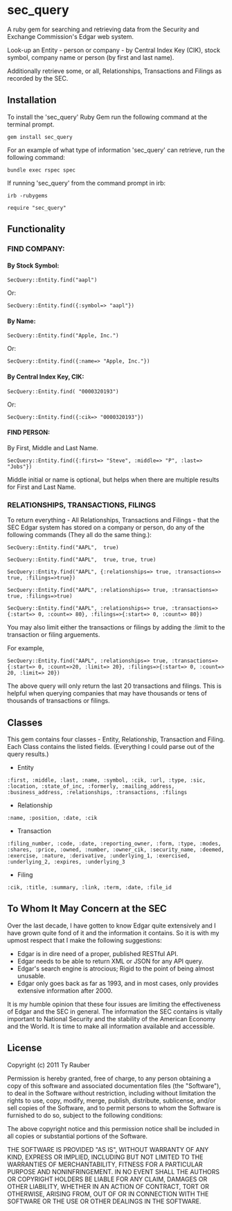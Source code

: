 # sec_query

A ruby gem for searching and retrieving data from the Security and Exchange Commission's Edgar web system.

Look-up an Entity - person or company - by Central Index Key (CIK), stock symbol, company name or person (by first and last name).

Additionally retrieve some, or all, Relationships, Transactions and Filings as recorded by the SEC.

## Installation

To install the 'sec_query' Ruby Gem run the following command at the terminal prompt.

`gem install sec_query`

For an example of what type of information 'sec_query' can retrieve, run the following command:

`bundle exec rspec spec`

If running 'sec_query' from the command prompt in irb:

`irb -rubygems`

`require "sec_query"`

## Functionality

### FIND COMPANY:

#### By Stock Symbol:

`SecQuery::Entity.find("aapl")`

Or:

`SecQuery::Entity.find({:symbol=> "aapl"})`

#### By Name:

`SecQuery::Entity.find("Apple, Inc.")`

Or:

`SecQuery::Entity.find({:name=> "Apple, Inc."})`

#### By Central Index Key, CIK:

`SecQuery::Entity.find( "0000320193")`

Or: 

`SecQuery::Entity.find({:cik=> "0000320193"})`

#### FIND PERSON:

By First, Middle and Last Name.

`SecQuery::Entity.find({:first=> "Steve", :middle=> "P", :last=> "Jobs"})`

Middle initial or name is optional, but helps when there are multiple results for First and Last Name.

### RELATIONSHIPS, TRANSACTIONS, FILINGS

To return everything - All Relationships, Transactions and Filings - that the SEC Edgar system has stored on a company or person, do any of the following commands (They all do the same thing.):

`SecQuery::Entity.find("AAPL",  true)`

`SecQuery::Entity.find("AAPL",  true, true, true)`

`SecQuery::Entity.find("AAPL", {:relationships=> true, :transactions=> true, :filings=>true})`

`SecQuery::Entity.find("AAPL", :relationships=> true, :transactions=> true, :filings=>true)`

`SecQuery::Entity.find("AAPL", :relationships=> true, :transactions=> {:start=> 0, :count=> 80}, :filings=>{:start=> 0, :count=> 80})`

You may also limit either the transactions or filings by adding the :limit to the transaction or filing arguements.

For example,

`SecQuery::Entity.find("AAPL", :relationships=> true, :transactions=> {:start=> 0, :count=>20, :limit=> 20}, :filings=>{:start=> 0, :count=> 20, :limit=> 20})`

The above query will only return the last 20 transactions and filings.  This is helpful when querying companies that may have thousands or tens of thousands of transactions or filings.

## Classes

This gem contains four classes - Entity, Relationship, Transaction and Filing.  Each Class contains the listed fields. (Everything I could parse out of the query results.)

* Entity

`:first, :middle, :last, :name, :symbol, :cik, :url, :type, :sic, :location, :state_of_inc, :formerly, :mailing_address, :business_address, :relationships, :transactions, :filings`

* Relationship

`:name, :position, :date, :cik`

* Transaction

`:filing_number, :code, :date, :reporting_owner, :form, :type, :modes, :shares, :price, :owned, :number, :owner_cik, :security_name, :deemed, :exercise, :nature, :derivative, :underlying_1, :exercised,	:underlying_2, :expires, :underlying_3`

* Filing

`:cik, :title, :summary, :link, :term, :date, :file_id`

## To Whom It May Concern at the SEC

Over the last decade, I have gotten to know Edgar quite extensively and I have grown quite fond of it and the information it contains. So it is with my upmost respect that I make the following suggestions:

* Edgar is in dire need of a proper, published RESTful API.
* Edgar needs to be able to return XML or JSON  for any API query.
* Edgar's search engine is atrocious; Rigid to the point of being almost unusable.
* Edgar only goes back as far as 1993, and in most cases, only provides extensive information after 2000.

It is my humble opinion that these four issues are limiting the effectiveness of Edgar and the SEC in general.  The information the SEC contains is vitally important to National Security and the stability of the American Economy and the World.  It is time to  make all information available and accessible.

## License

Copyright (c) 2011 Ty Rauber

Permission is hereby granted, free of charge, to any person obtaining a copy of this software and associated documentation files (the "Software"), to deal in the Software without restriction, including without limitation the rights to use, copy, modify, merge, publish, distribute, sublicense, and/or sell copies of the Software, and to permit persons to whom the Software is furnished to do so, subject to the following conditions:

The above copyright notice and this permission notice shall be included in all copies or substantial portions of the Software.

THE SOFTWARE IS PROVIDED "AS IS", WITHOUT WARRANTY OF ANY KIND, EXPRESS OR IMPLIED, INCLUDING BUT NOT LIMITED TO THE WARRANTIES OF MERCHANTABILITY, FITNESS FOR A PARTICULAR PURPOSE AND NONINFRINGEMENT. IN NO EVENT SHALL THE AUTHORS OR COPYRIGHT HOLDERS BE LIABLE FOR ANY CLAIM, DAMAGES OR OTHER LIABILITY, WHETHER IN AN ACTION OF CONTRACT, TORT OR OTHERWISE, ARISING FROM, OUT OF OR IN CONNECTION WITH THE SOFTWARE OR THE USE OR OTHER DEALINGS IN THE SOFTWARE.
